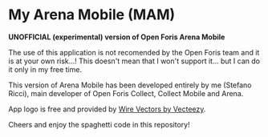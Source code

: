 # My Arena Mobile (MAM)

**UNOFFICIAL (experimental) version of Open Foris Arena Mobile**

The use of this application is not recomended by the Open Foris team and it is at your own risk...!
This doesn't mean that I won't support it... but I can do it only in my free time.

This version of Arena Mobile has been developed entirely by me (Stefano Ricci), main developer of Open Foris Collect, Collect Mobile and Arena.

App logo is free and provided by [Wire Vectors by Vecteezy](https://www.vecteezy.com/free-vector/wire).

Cheers and enjoy the spaghetti code in this repository!
